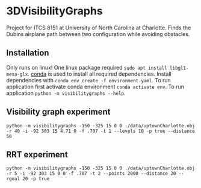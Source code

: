 # 3DVisibilityGraphs
Project for ITCS 8151 at University of North Carolina at Charlotte. Finds the Dubins airplane path between two configuration while avoiding obstacles.
## Installation
Only runs on linux!
One linux package required ``sudo apt install libgl1-mesa-glx``.
[conda]("https://docs.conda.io/en/latest/") is used to install all required dependencies.
Install dependencies with ``conda env create -f environment.yaml``.
To run application first activate conda environment ``conda activate env``.
To run application ``python -m visibilitygraphs --help``.
## Visibility graph experiment
``python -m visibilitygraphs -150 -325 15 0 0 ./data/uptownCharlotte.obj -r 40 -i -92 303 15 4.71 0 -f .707 -t 1 --levels 10 -p true --distance 50``
## RRT experiment
``python -m visibilitygraphs -150 -325 15 0 0 ./data/uptownCharlotte.obj -r 5 -i -92 303 15 0 0 -f .707 -t 2 --points 2000 --distance 20 --rgoal 20 -p true``